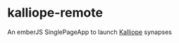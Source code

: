 # kalliope-remote
An emberJS SinglePageApp to launch [Kalliope](https://github.com/kalliope-project/kalliope) synapses
